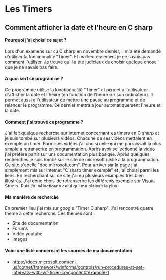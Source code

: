 # Les Timers
## Comment afficher la date et l'heure en C sharp

#### Pourquoi j'ai choisi ce sujet ?
Lors d'un examens sur du C sharp en novembre dernier, il m'a été demandé d'utiliser la foncionnalité "Timer".
Et malheureusement je ne savais pas comment l'utiliser. Je trouve qu'il a été judicieux de choisir quelque chose que je ne savais pas faire.

#### A quoi sert se programme ?
Ce programme utilise la fonctionnalité "Timer" et permet a l'utilisateur d'afficher la date et l'heure (en fonction de l'heure sur son ordinateur).
Il permet aussi a l'utilisateur de mettre une pause au programme et de relancer le programme. Ce dernier mettra a jour automatiquement l'heure et la date.

#### Comment j'ai trouvé ce programme ?
J'ai fait quelque recherche sur internet concernant les timers en C sharp et je suis tombé sur plusieurs vidéos. Chacune de ses vidéos mettaient en exemple un timer.
Parmi ses vidéos j'ai choisi celle qui me parraissait la plus simple a retranscrire en programmation.
Après avoir sellectionné la vidéo j'ai préféré partir sur une documentation plus basique.
Après quelques recherches je suis tombé sur le site de microsoft dédié à la programmation.
Ce site s'apelle "doc.microsoft.com". Pour arriver sur la page j'ai simplement mis sur internet "C sharp timer exemple" et j'ai choisi parmi les liens.
En recherchant sur ce site j'ai eu plusieurs examples très bien illustrés. J'ai donc choisi de retranscrire les différents exemple sur Visual Studio.
Puis j'ai sélectionné celui qui me plaisait le plus.

#### Ma manière de recherche
En premier lieu j'ai mis sur google "Timer C sharp". J'ai rencontré quatre thème à cette recherche.
Ces thèmes sont :
* Site de documentation
* Forums
* Vidéo youtube
* Images

#### Voici une liste concernant les sources de ma documentation
* https://docs.microsoft.com/en-us/dotnet/framework/winforms/controls/run-procedures-at-set-intervals-with-wf-timer-component#example-1
